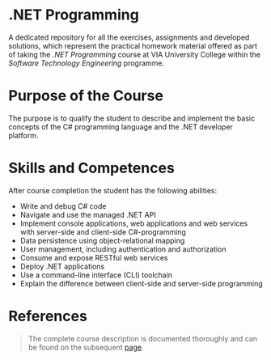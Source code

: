 # .NET Programming
A dedicated repository for all the exercises, assignments and developed solutions, which represent the practical homework material offered as part of taking the *.NET Programming* course at VIA University College within the *Software Technology Engineering* programme.

# Purpose of the Course
The purpose is to qualify the student to describe and implement the basic concepts of the C# programming language and the .NET developer platform.

# Skills and Competences
After course completion the student has the following abilities:
* Write and debug C# code
* Navigate and use the managed .NET API
* Implement console applications, web applications and web services with server-side and client-side C#-programming
* Data persistence using object-relational mapping
* User management, including authentication and authorization
* Consume and expose RESTful web services
* Deploy .NET applications
* Use a command-line interface (CLI) toolchain
* Explain the difference between client-side and server-side programming

# References
> The complete course description is documented thoroughly and can be found on the subsequent [page](https://en.via.dk/tmh-courses/net-programming?education=ict).